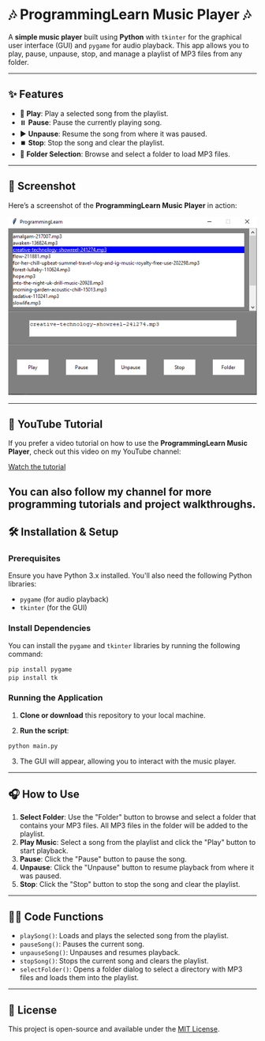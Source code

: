 # 🎶 **ProgrammingLearn Music Player** 🎶

A **simple music player** built using **Python** with `tkinter` for the graphical user interface (GUI) and `pygame` for audio playback. This app allows you to play, pause, unpause, stop, and manage a playlist of MP3 files from any folder.

---

## ✨ **Features**

- 🎵 **Play**: Play a selected song from the playlist.
- ⏸️ **Pause**: Pause the currently playing song.
- ▶️ **Unpause**: Resume the song from where it was paused.
- ⏹️ **Stop**: Stop the song and clear the playlist.
- 📂 **Folder Selection**: Browse and select a folder to load MP3 files.
---

## 📸 **Screenshot**

Here’s a screenshot of the **ProgrammingLearn Music Player** in action:

![Music Player Screenshot](src/screenshot.png)

---
## 🎥 **YouTube Tutorial**

If you prefer a video tutorial on how to use the **ProgrammingLearn Music Player**, check out this video on my YouTube channel:

[Watch the tutorial](https://www.youtube.com/watch?v=xXdjZS0pE8c)

You can also follow my channel for more programming tutorials and project walkthroughs.
---
## 🛠️ **Installation & Setup**

### Prerequisites
Ensure you have Python 3.x installed. You'll also need the following Python libraries:

- `pygame` (for audio playback)
- `tkinter` (for the GUI)

### Install Dependencies

You can install the `pygame` and `tkinter` libraries by running the following command:

```bash
pip install pygame
pip install tk
```
### Running the Application

1. **Clone or download** this repository to your local machine.

2. **Run the script**:

```bash
python main.py
```
3. The GUI will appear, allowing you to interact with the music player.

---

## 🎧 **How to Use**

1. **Select Folder**: Use the "Folder" button to browse and select a folder that contains your MP3 files. All MP3 files in the folder will be added to the playlist.
2. **Play Music**: Select a song from the playlist and click the "Play" button to start playback.
3. **Pause**: Click the "Pause" button to pause the song.
4. **Unpause**: Click the "Unpause" button to resume playback from where it was paused.
5. **Stop**: Click the "Stop" button to stop the song and clear the playlist.

---

## 🧑‍💻 **Code Functions**

- `playSong()`: Loads and plays the selected song from the playlist.
- `pauseSong()`: Pauses the current song.
- `unpauseSong()`: Unpauses and resumes playback.
- `stopSong()`: Stops the current song and clears the playlist.
- `selectFolder()`: Opens a folder dialog to select a directory with MP3 files and loads them into the playlist.

---

## 📄 **License**

This project is open-source and available under the [MIT License](LICENSE).

